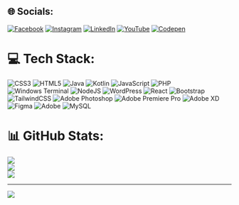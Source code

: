
## 🌐 Socials:
[![Facebook](https://img.shields.io/badge/Facebook-%231877F2.svg?logo=Facebook&logoColor=white)](https://facebook.com/thisara.madhusanka.tm) [![Instagram](https://img.shields.io/badge/Instagram-%23E4405F.svg?logo=Instagram&logoColor=white)](https://instagram.com/thisara_madhusanka) [![LinkedIn](https://img.shields.io/badge/LinkedIn-%230077B5.svg?logo=linkedin&logoColor=white)](https://linkedin.com/in/thisara-madhusanka) [![YouTube](https://img.shields.io/badge/YouTube-%23FF0000.svg?logo=YouTube&logoColor=white)](https://youtube.com/@blackheartmusicofficial) [![Codepen](https://img.shields.io/badge/Codepen-000000?style=for-the-badge&logo=codepen&logoColor=white)](https://codepen.io/thisara-sanka) 

# 💻 Tech Stack:
![CSS3](https://img.shields.io/badge/css3-%231572B6.svg?style=for-the-badge&logo=css3&logoColor=white) ![HTML5](https://img.shields.io/badge/html5-%23E34F26.svg?style=for-the-badge&logo=html5&logoColor=white) ![Java](https://img.shields.io/badge/java-%23ED8B00.svg?style=for-the-badge&logo=openjdk&logoColor=white) ![Kotlin](https://img.shields.io/badge/kotlin-%237F52FF.svg?style=for-the-badge&logo=kotlin&logoColor=white) ![JavaScript](https://img.shields.io/badge/javascript-%23323330.svg?style=for-the-badge&logo=javascript&logoColor=%23F7DF1E) ![PHP](https://img.shields.io/badge/php-%23777BB4.svg?style=for-the-badge&logo=php&logoColor=white) ![Windows Terminal](https://img.shields.io/badge/Windows%20Terminal-%234D4D4D.svg?style=for-the-badge&logo=windows-terminal&logoColor=white) ![NodeJS](https://img.shields.io/badge/node.js-6DA55F?style=for-the-badge&logo=node.js&logoColor=white) ![WordPress](https://img.shields.io/badge/WordPress-%23117AC9.svg?style=for-the-badge&logo=WordPress&logoColor=white) ![React](https://img.shields.io/badge/react-%2320232a.svg?style=for-the-badge&logo=react&logoColor=%2361DAFB) ![Bootstrap](https://img.shields.io/badge/bootstrap-%238511FA.svg?style=for-the-badge&logo=bootstrap&logoColor=white) ![TailwindCSS](https://img.shields.io/badge/tailwindcss-%2338B2AC.svg?style=for-the-badge&logo=tailwind-css&logoColor=white) ![Adobe Photoshop](https://img.shields.io/badge/adobe%20photoshop-%2331A8FF.svg?style=for-the-badge&logo=adobe%20photoshop&logoColor=white) ![Adobe Premiere Pro](https://img.shields.io/badge/Adobe%20Premiere%20Pro-9999FF.svg?style=for-the-badge&logo=Adobe%20Premiere%20Pro&logoColor=white) ![Adobe XD](https://img.shields.io/badge/Adobe%20XD-470137?style=for-the-badge&logo=Adobe%20XD&logoColor=#FF61F6) ![Figma](https://img.shields.io/badge/figma-%23F24E1E.svg?style=for-the-badge&logo=figma&logoColor=white) ![Adobe](https://img.shields.io/badge/adobe-%23FF0000.svg?style=for-the-badge&logo=adobe&logoColor=white) ![MySQL](https://img.shields.io/badge/mysql-%2300000f.svg?style=for-the-badge&logo=mysql&logoColor=white)
# 📊 GitHub Stats:
![](https://github-readme-stats.vercel.app/api?username=thisaraMadhusanka&theme=radical&hide_border=false&include_all_commits=true&count_private=false)<br/>
![](https://github-readme-streak-stats.herokuapp.com/?user=thisaraMadhusanka&theme=radical&hide_border=false)<br/>
![](https://github-readme-stats.vercel.app/api/top-langs/?username=thisaraMadhusanka&theme=radical&hide_border=false&include_all_commits=true&count_private=false&layout=compact)

---
[![](https://visitcount.itsvg.in/api?id=thisaraMadhusanka&icon=0&color=0)](https://visitcount.itsvg.in)

